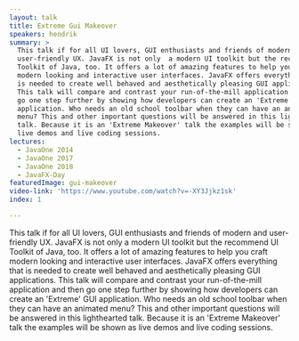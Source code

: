 ```yaml
---
layout: talk
title: Extreme Gui Makeover
speakers: hendrik
summary: >
  This talk if for all UI lovers, GUI enthusiasts and friends of modern and
  user-friendly UX. JavaFX is not only  a modern UI toolkit but the recommend UI
  Toolkit of Java, too. It offers a lot of amazing features to help you craft
  modern looking and interactive user interfaces. JavaFX offers everything that
  is needed to create well behaved and aesthetically pleasing GUI applications.
  This talk will compare and contrast your run-of-the-mill application and then
  go one step further by showing how developers can create an 'Extreme' GUI
  application. Who needs an old school toolbar when they can have an animated
  menu? This and other important questions will be answered in this lighthearted
  talk. Because it is an 'Extreme Makeover' talk the examples will be shown as
  live demos and live coding sessions.
lectures:
  - JavaOne 2014
  - JavaOne 2017
  - JavaOne 2018
  - JavaFX-Day
featuredImage: gui-makeover
video-link: 'https://www.youtube.com/watch?v=-XY3Jjkz1sk'
index: 1

---
```


This talk if for all UI lovers, GUI enthusiasts and friends of modern and user-friendly UX. JavaFX is not only  a modern UI toolkit but the recommend UI Toolkit of Java, too. It offers a lot of amazing features to help you craft modern looking and interactive user interfaces. JavaFX offers everything that is needed to create well behaved and aesthetically pleasing GUI applications. This talk will compare and contrast your run-of-the-mill application and then go one step further by showing how developers can create an 'Extreme' GUI application. Who needs an old school toolbar when they can have an animated menu? This and other important questions will be answered in this lighthearted talk. Because it is an 'Extreme Makeover' talk the examples will be shown as live demos and live coding sessions.

